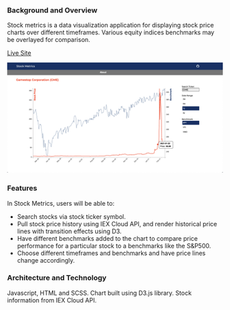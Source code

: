 ### Background and Overview 

Stock metrics is a data visualization application for displaying stock price charts over different timeframes. Various equity indices benchmarks may be overlayed for comparison.

[Live Site](https://stock-metrics-js.herokuapp.com/)

![show image](http://github.com/philipk8/stock-metrics/blob/main/readme_assets/stock-metrics-show.png?raw=true)

### Features

In Stock Metrics, users will be able to:
- Search stocks via stock ticker symbol.
- Pull stock price history using IEX Cloud API, and render historical price lines with transition effects using D3.
- Have different benchmarks added to the chart to compare price performance for a particular stock to a benchmarks like the S&P500.
- Choose different timeframes and benchmarks and have price lines change accordingly.

### Architecture and Technology

Javascript, HTML and SCSS. Chart built using D3.js library. Stock information from IEX Cloud API. 

